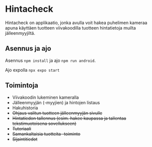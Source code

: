 # Hintacheck

Hintacheck on applikaatio, jonka avulla voit hakea puhelimen kameraa apuna käyttäen tuotteen viivakoodilla tuotteen hintatietoja muilta jälleenmyyjiltä.

## Asennus ja ajo

Asennus `npm install` ja ajo `npm run android`.

Ajo expolla `npx expo start`

## Toimintoja

- Viivakoodin lukeminen kameralla
- Jälleenmyyjän (-myyjien) ja hintojen listaus
- Hakuhistoria
- ~~Ohjaus valitun tuotteen jälleenmyyjän sivulle~~
- ~~Hintatiedon tallennus (esim. hakee kaupassa ja tallentaa tekstimuotoisena sovellukseen)~~
- ~~Tutoriaali~~
- ~~Samankaltaisia tuotteita -toiminto~~
- ~~Sijaintitiedot~~
